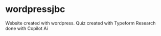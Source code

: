 # wordpressjbc
Website created with wordpress.
Quiz created with Typeform
Research done with Copilot Ai
